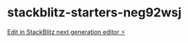 # stackblitz-starters-neg92wsj

[Edit in StackBlitz next generation editor ⚡️](https://stackblitz.com/~/github.com/sanghamitra0591/stackblitz-starters-neg92wsj)
